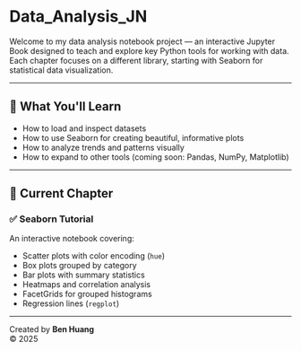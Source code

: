# Data_Analysis_JN
Welcome to my data analysis notebook project — an interactive Jupyter Book designed to teach and explore key Python tools for working with data. Each chapter focuses on a different library, starting with Seaborn for statistical data visualization.

---

## 🧠 What You'll Learn

- How to load and inspect datasets
- How to use Seaborn for creating beautiful, informative plots
- How to analyze trends and patterns visually
- How to expand to other tools (coming soon: Pandas, NumPy, Matplotlib)

---

## 📁 Current Chapter

### ✅ Seaborn Tutorial
An interactive notebook covering:
- Scatter plots with color encoding (`hue`)
- Box plots grouped by category
- Bar plots with summary statistics
- Heatmaps and correlation analysis
- FacetGrids for grouped histograms
- Regression lines (`regplot`)

---

Created by **Ben Huang**  
© 2025  


